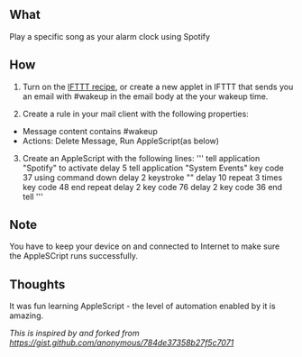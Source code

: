 ## What
Play a specific song as your alarm clock using Spotify

## How
1. Turn on the [IFTTT recipe](https://ifttt.com/recipes/283707-spotify-alarm-clock), or create a new applet in IFTTT that sends you an email with #wakeup in the email body at the your wakeup time.

2. Create a rule in your mail client with the following properties:
- Message content contains #wakeup
- Actions: Delete Message, Run AppleScript(as below)

3. Create an AppleScript with the following lines:
'''
tell application "Spotify" to activate
delay 5
tell application "System Events"
	key code 37 using command down
	delay 2
	keystroke "<name and artist of the song>"
	delay 10
	repeat 3 times
		key code 48
	end repeat
	delay 2
	key code 76
	delay 2
	key code 36
end tell
'''

## Note
You have to keep your device on and connected to Internet to make sure the AppleSCript runs successfully.

## Thoughts
It was fun learning AppleScript - the level of automation enabled by it is amazing.

*This is inspired by and forked from https://gist.github.com/anonymous/784de37358b27f5c7071*
